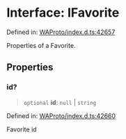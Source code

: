 # Interface: IFavorite

Defined in: [WAProto/index.d.ts:42657](https://github.com/Fokusdotid/Baileys/blob/a954da2ee3c892812cf9528a5a214092693c872f/WAProto/index.d.ts#L42657)

Properties of a Favorite.

## Properties

### id?

> `optional` **id**: `null` \| `string`

Defined in: [WAProto/index.d.ts:42660](https://github.com/Fokusdotid/Baileys/blob/a954da2ee3c892812cf9528a5a214092693c872f/WAProto/index.d.ts#L42660)

Favorite id
